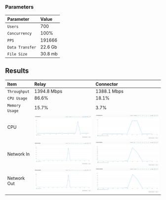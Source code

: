 
### Parameters

| Parameter | Value                |
| :-------- |:------------------------- |
| `Users` | 700 |
| `Concurrency` | 100% |
| `PPS` | 191666 |
| `Data Transfer` | 22.6 Gb |
| `File Size` | 30.8 mb |

## Results


|  Item | Relay            | Connector |
| :------------------------- |:------------------------- |:------------------------- |
| `Throughput` | 1394.8 Mbps | 1388.1 Mbps |
| `CPU Usage` | 86.6% | 18.1% |
| `Memory Usage` | 15.7% | 3.7% |
| CPU | ![](relay/relay-cpu.png) |  ![](connector/connector-cpu.png) |
| Network In | ![](relay/relay-network-in.png) |  ![](connector/connector-network-in.png) |
| Network Out | ![](relay/relay-network-out.png) |  ![](connector/connector-network-out.png) |